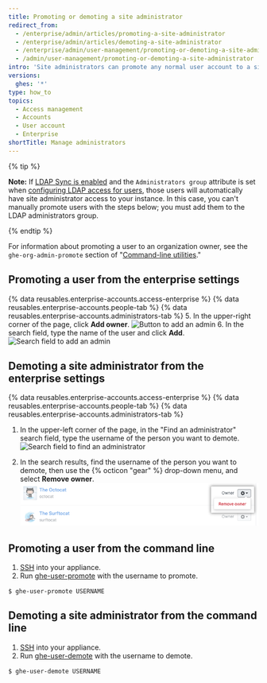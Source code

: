 ```yaml
---
title: Promoting or demoting a site administrator
redirect_from:
  - /enterprise/admin/articles/promoting-a-site-administrator
  - /enterprise/admin/articles/demoting-a-site-administrator
  - /enterprise/admin/user-management/promoting-or-demoting-a-site-administrator
  - /admin/user-management/promoting-or-demoting-a-site-administrator
intro: 'Site administrators can promote any normal user account to a site administrator, as well as demote other site administrators to regular users.'
versions:
  ghes: '*'
type: how_to
topics:
  - Access management
  - Accounts
  - User account
  - Enterprise
shortTitle: Manage administrators
---
```

{% tip %}

**Note:** If [LDAP Sync is enabled](/enterprise/admin/authentication/using-ldap#enabling-ldap-sync) and the `Administrators group` attribute is set when [configuring LDAP access for users](/enterprise/admin/authentication/using-ldap#configuring-ldap-with-your-github-enterprise-server-instance), those users will automatically have site administrator access to your instance. In this case, you can't manually promote users with the steps below; you must add them to the LDAP administrators group.

{% endtip %}

For information about promoting a user to an organization owner, see the `ghe-org-admin-promote` section of "[Command-line utilities](/enterprise/admin/guides/installation/command-line-utilities#ghe-org-admin-promote)."

## Promoting a user from the enterprise settings

{% data reusables.enterprise-accounts.access-enterprise %}
{% data reusables.enterprise-accounts.people-tab %}
{% data reusables.enterprise-accounts.administrators-tab %}
5. In the upper-right corner of the page, click **Add owner**.
  ![Button to add an admin](/assets/images/help/business-accounts/business-account-add-admin-button.png)
6. In the search field, type the name of the user and click **Add**.
  ![Search field to add an admin](/assets/images/help/business-accounts/business-account-search-to-add-admin.png)

## Demoting a site administrator from the enterprise settings

{% data reusables.enterprise-accounts.access-enterprise %}
{% data reusables.enterprise-accounts.people-tab %}
{% data reusables.enterprise-accounts.administrators-tab %}
1. In the upper-left corner of the page, in the "Find an administrator" search field, type the username of the person you want to demote.
  ![Search field to find an administrator](/assets/images/help/business-accounts/business-account-search-for-admin.png)

1. In the search results, find the username of the person you want to demote, then use the {% octicon "gear" %} drop-down menu, and select **Remove owner**.
  ![Remove from enterprise option](/assets/images/help/business-accounts/demote-admin-button.png)

## Promoting a user from the command line

1. [SSH](/enterprise/admin/guides/installation/accessing-the-administrative-shell-ssh/) into your appliance.
2. Run [ghe-user-promote](/enterprise/admin/guides/installation/command-line-utilities#ghe-user-promote) with the username to promote.
  ```shell
  $ ghe-user-promote USERNAME
  ```

## Demoting a site administrator from the command line

1. [SSH](/enterprise/admin/guides/installation/accessing-the-administrative-shell-ssh/) into your appliance.
2. Run [ghe-user-demote](/enterprise/admin/guides/installation/command-line-utilities#ghe-user-demote) with the username to demote.
  ```shell
  $ ghe-user-demote USERNAME
  ```
